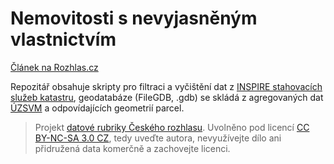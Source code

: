 # Nemovitosti s nevyjasněným vlastnictvím

[Článek na Rozhlas.cz](http://www.rozhlas.cz/zpravy/politika/_zprava/v-cesku-je-asi-ctvrt-milionu-nemovitosti-u-kterych-neni-jasny-majitel--1537518)

Repozitář obsahuje skripty pro filtraci a vyčištění dat z [INSPIRE stahovacích služeb katastru](http://services.cuzk.cz/), geodatabáze (FileGDB, .gdb) se skládá z agregovaných dat [ÚZSVM](http://www.uzsvm.cz/nedostatecne-urcite-identifikovani-vlastnici-2138-0-85/) a odpovídajících geometrií parcel.

> Projekt [datové rubriky Českého rozhlasu](http://www.rozhlas.cz/zpravy/data/). Uvolněno pod licencí [CC BY-NC-SA 3.0 CZ](http://creativecommons.org/licenses/by-nc-sa/3.0/cz/), tedy uveďte autora, nevyužívejte dílo ani přidružená data komerčně a zachovejte licenci.
